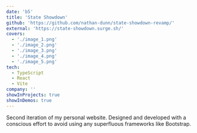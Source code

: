 ```yaml
---
date: 'b5'
title: 'State Showdown'
github: 'https://github.com/nathan-dunn/state-showdown-revamp/'
external: 'https://state-showdown.surge.sh/'
covers:
  - './image_1.png'
  - './image_2.png'
  - './image_3.png'
  - './image_4.png'
  - './image_5.png'
tech:
  - TypeScript
  - React
  - Vite
company: ''
showInProjects: true
showInDemos: true
---
```


Second iteration of my personal website. Designed and developed with a conscious effort to avoid using any superfluous frameworks like Bootstrap.
